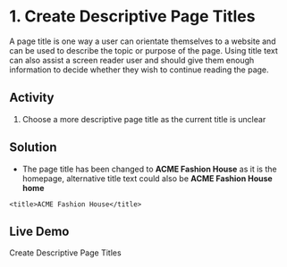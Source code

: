 # 1. Create Descriptive Page Titles
A page title is one way a user can orientate themselves to a website and can be used to describe the topic or purpose of the page. Using title text can also assist a screen reader user and should give them enough information to decide whether they wish to continue reading the page.

## Activity
1. Choose a more descriptive page title as the current title is unclear

## Solution
* The page title has been changed to **ACME Fashion House** as it is the homepage, alternative title text could also be **ACME Fashion House home**

```
<title>ACME Fashion House</title>
```

## Live Demo
Create Descriptive Page Titles
